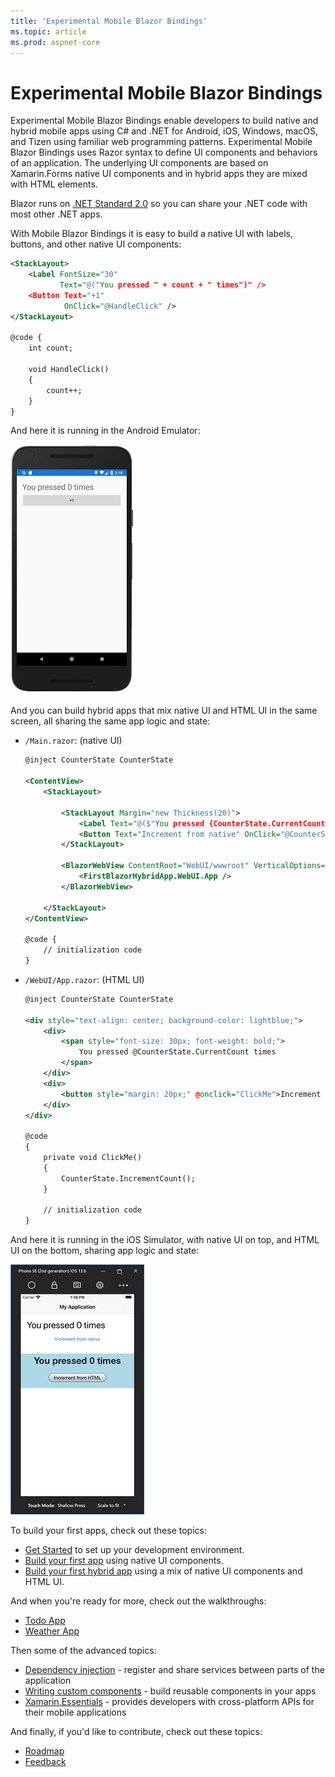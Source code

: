 ```yaml
---
title: 'Experimental Mobile Blazor Bindings'
ms.topic: article
ms.prod: aspnet-core
---
```


# Experimental Mobile Blazor Bindings

Experimental Mobile Blazor Bindings enable developers to build native and hybrid mobile apps using C# and .NET for Android, iOS, Windows, macOS, and Tizen using familiar web programming patterns. Experimental Mobile Blazor Bindings uses Razor syntax to define UI components and behaviors of an application. The underlying UI components are based on Xamarin.Forms native UI components and in hybrid apps they are mixed with HTML elements.

Blazor runs on [.NET Standard 2.0](https://docs.microsoft.com/dotnet/standard/net-standard) so you can share your .NET code with most other .NET apps.

With Mobile Blazor Bindings it is easy to build a native UI with labels, buttons, and other native UI components:

```xml
<StackLayout>
    <Label FontSize="30"
           Text="@("You pressed " + count + " times")" />
    <Button Text="+1"
            OnClick="@HandleClick" />
</StackLayout>

@code {
    int count;

    void HandleClick()
    {
        count++;
    }
}
```

And here it is running in the Android Emulator:

[ ![Simple native app running in the Android Emulator](./media/index/hello-world-inline.png) ](./media/index/hello-world-expanded.png#lightbox)

And you can build hybrid apps that mix native UI and HTML UI in the same screen, all sharing the same app logic and state:

* `/Main.razor`: (native UI)

    ```xml
    @inject CounterState CounterState

    <ContentView>
        <StackLayout>

            <StackLayout Margin="new Thickness(20)">
                <Label Text="@($"You pressed {CounterState.CurrentCount} times")" FontSize="30" />
                <Button Text="Increment from native" OnClick="@CounterState.IncrementCount" Padding="10" />
            </StackLayout>

            <BlazorWebView ContentRoot="WebUI/wwwroot" VerticalOptions="LayoutOptions.FillAndExpand">
                <FirstBlazorHybridApp.WebUI.App />
            </BlazorWebView>

        </StackLayout>
    </ContentView>

    @code {
        // initialization code
    }
    ```

* `/WebUI/App.razor`: (HTML UI)

    ```xml
    @inject CounterState CounterState

    <div style="text-align: center; background-color: lightblue;">
        <div>
            <span style="font-size: 30px; font-weight: bold;">
                You pressed @CounterState.CurrentCount times
            </span>
        </div>
        <div>
            <button style="margin: 20px;" @onclick="ClickMe">Increment from HTML</button>
        </div>
    </div>

    @code
    {
        private void ClickMe()
        {
            CounterState.IncrementCount();
        }

        // initialization code
    }
    ```

And here it is running in the iOS Simulator, with native UI on top, and HTML UI on the bottom, sharing app logic and state:

[ ![Simple hybrid app running in the iOS Simulator](./media/index/ios-hybrid-inline.png) ](./media/index/ios-hybrid-expanded.png#lightbox)

To build your first apps, check out these topics:

* [Get Started](get-started.md) to set up your development environment.
* [Build your first app](walkthroughs/build-first-app.md) using native UI components.
* [Build your first hybrid app](walkthroughs/build-first-hybrid-app.md) using a mix of native UI components and HTML UI.

And when you're ready for more, check out the walkthroughs:

* [Todo App](walkthroughs/todo-app.md)
* [Weather App](walkthroughs/weather-app.md)

Then some of the advanced topics:

* [Dependency injection](advanced/dependency-injection.md) - register and share services between parts of the application
* [Writing custom components](advanced/custom-components.md) - build reusable components in your apps
* [Xamarin.Essentials](advanced/xamarin-essentials.md) - provides developers with cross-platform APIs for their mobile applications

And finally, if you'd like to contribute, check out these topics:

* [Roadmap](contribute/roadmap.md)
* [Feedback](contribute/feedback.md)
